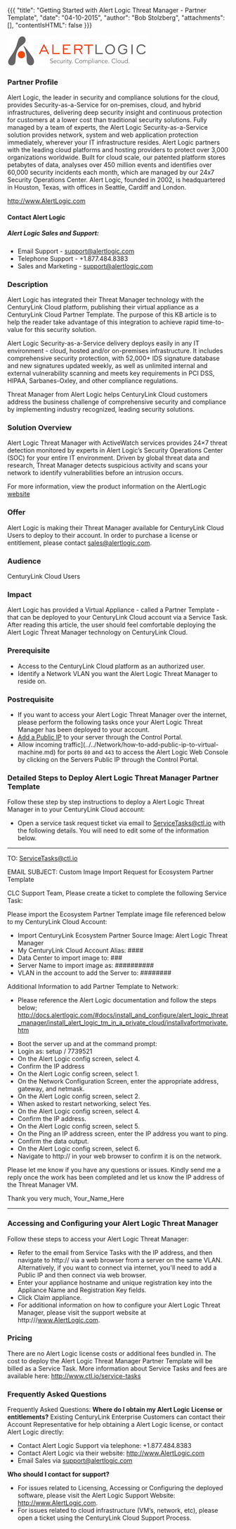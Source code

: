 {{{
  "title": "Getting Started with Alert Logic Threat Manager - Partner Template",
  "date": "04-10-2015",
  "author": "Bob Stolzberg",
  "attachments": [],
  "contentIsHTML": false
}}}

![Alert Logic Logo](../../images/alertlogic-logo.png)

### Partner Profile
Alert Logic, the leader in security and compliance solutions for the cloud, provides Security-as-a-Service for on-premises, cloud, and hybrid infrastructures, delivering deep security insight and continuous protection for customers at a lower cost than traditional security solutions. Fully managed by a team of experts, the Alert Logic Security-as-a-Service solution provides network, system and web application protection immediately, wherever your IT infrastructure resides. Alert Logic partners with the leading cloud platforms and hosting providers to protect over 3,000 organizations worldwide. Built for cloud scale, our patented platform stores petabytes of data, analyses over 450 million events and identifies over 60,000 security incidents each month, which are managed by our 24x7 Security Operations Center. Alert Logic, founded in 2002, is headquartered in Houston, Texas, with offices in Seattle, Cardiff and London.

http://www.AlertLogic.com

#### Contact Alert Logic
##### Alert Logic Sales and Support:
- Email Support - support@alertlogic.com
- Telephone Support - +1.877.484.8383
- Sales and Marketing - support@alertlogic.com

### Description
Alert Logic has integrated their Threat Manager technology with the CenturyLink Cloud platform, publishing their virtual appliance as a CenturyLink Cloud Partner Template. The purpose of this KB article is to help the reader take advantage of this integration to achieve rapid time-to-value for this security solution.

Alert Logic Security-as-a-Service delivery deploys easily in any IT environment - cloud, hosted and/or on-premises infrastructure. It includes comprehensive security protection, with 52,000+ IDS signature database and new signatures updated weekly, as well as unlimited internal and external vulnerability scanning and meets key requirements in PCI DSS, HIPAA, Sarbanes-Oxley, and other compliance regulations.

Threat Manager from Alert Logic helps CenturyLink Cloud customers address the business challenge of comprehensive security and compliance by implementing industry recognized, leading security solutions.

### Solution Overview
Alert Logic Threat Manager with ActiveWatch services provides 24×7 threat detection monitored by experts in Alert Logic’s Security Operations Center (SOC) for your entire IT environment. Driven by global threat data and research, Threat Manager detects suspicious activity and scans your network to identify vulnerabilities before an intrusion occurs.

For more information, view the product information on the AlertLogic [website](https://www.alertlogic.com/products-services/threat-manager/)

### Offer
Alert Logic is making their Threat Manager available for CenturyLink Cloud Users to deploy to their account. In order to purchase a license or entitlement, please contact sales@alertlogic.com.

### Audience
CenturyLink Cloud Users

### Impact
Alert Logic has provided a Virtual Appliance - called a Partner Template - that can be deployed to your CenturyLink Cloud account via a Service Task. After reading this article, the user should feel comfortable deploying the Alert Logic Threat Manager technology on CenturyLink Cloud.

### Prerequisite
* Access to the CenturyLink Cloud platform as an authorized user.
* Identify a Network VLAN you want the Alert Logic Threat Manager to reside on.

### Postrequisite
* If you want to access your Alert Logic Threat Manager over the internet, please perform the following tasks once your Alert Logic Threat Manager has been deployed to your account.
* [Add a Public IP](../../Network/how-to-add-public-ip-to-virtual-machine.md) to your server through the Control Portal.
* Allow incoming traffic](../../Network/how-to-add-public-ip-to-virtual-machine.md) for ports `80` and `443` to access the Alert Logic Web Console by clicking on the Servers Public IP through the Control Portal.

### Detailed Steps to Deploy Alert Logic Threat Manager Partner Template
Follow these step by step instructions to deploy a Alert Logic Threat Manager in to your CenturyLink Cloud account:
* Open a service task request ticket via email to ServiceTasks@ctl.io with the following details. You will need to edit some of the information below.

----
TO: ServiceTasks@ctl.io

EMAIL SUBJECT:   Custom Image Import Request for Ecosystem Partner Template

CLC Support Team,
Please create a ticket to complete the following Service Task:

Please import the Ecosystem Partner Template image file referenced below to my CenturyLink Cloud Account:
- Import CenturyLink Ecosystem Partner Source Image: Alert Logic Threat Manager
- My CenturyLink Cloud Account Alias: ####
- Data Center to import image to: ###
- Server Name to import image as: ##########
- VLAN in the account to add the Server to: ########

Additional Information to add Partner Template to Network:
- Please reference the Alert Logic documentation and follow the steps below; http://docs.alertlogic.com/#docs/install_and_configure/alert_logic_threat_manager/install_alert_logic_tm_in_a_private_cloud/installvafortmprivate.htm

*  Boot the server up and at the command prompt:
*  Login as:  setup / 7739521
*  On the Alert Logic config screen, select 4.
*  Confirm the IP address
*  On the Alert Logic config screen, select 1.
*  On the Network Configuration Screen, enter the appropriate address, gateway, and netmask.
*  On the Alert Logic config screen, select 2.
*  When asked to restart networking, select Yes.
*  On the Alert Logic config screen, select 4.
*  Confirm the IP address.
*  On the Alert Logic config screen, select 5.
*  On the Ping an IP address screen, enter the IP address you want to ping.
*  Confirm the data output.
*  On the Alert Logic config screen, select 6.
*  Navigate to http://<YOURVIRTUALAPPLIANCEIPADDRESS> in your web browser to confirm it is on the network.

Please let me know if you have any questions or issues. Kindly send me a reply once the work has been completed and let us know the IP address of the Threat Manager VM.

Thank you very much, Your_Name_Here

-----

### Accessing and Configuring your Alert Logic Threat Manager
Follow these steps to access your Alert Logic Threat Manager:

* Refer to the email from Service Tasks with the IP address, and then navigate to http://<YOURTHREATMANAGERIPADDRESS> via a web browser from a server on the same VLAN. Alternatively, if you want to connect via internet, you'll need to add a Public IP and then connect via web browser.
* Enter your appliance hostname and unique registration key into the Appliance Name and Registration Key fields.
* Click Claim appliance.
* For additional information on how to configure your Alert Logic Threat Manager, please visit the support website at http:///www.AlertLogic.com.

### Pricing
There are no Alert Logic license costs or additional fees bundled in. The cost to deploy the Alert Logic Threat Manager Partner Template will be billed as a Service Task. More information about Service Tasks and fees are available here: http://www.ctl.io/service-tasks

### Frequently Asked Questions
Frequently Asked Questions:
**Where do I obtain my Alert Logic License or entitlements?**
Existing CenturyLink Enterprise Customers can contact their Account Representative for help obtaining a Alert Logic license, or contact Alert Logic directly:
* Contact Alert Logic Support via telephone: +1.877.484.8383
* Contact Alert Logic via their website: http://www.AlertLogic.com
* Email Sales via support@alertlogic.com

**Who should I contact for support?**
* For issues related to Licensing, Accessing or Configuring the deployed software, please visit the Alert Logic Support Website: http://www.AlertLogic.com.
* For issues related to cloud infrastructure (VM’s, network, etc), please open a ticket using the CenturyLink Cloud Support Process.
